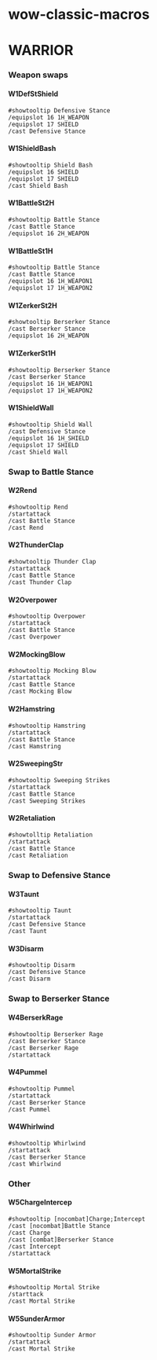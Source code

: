# wow-classic-macros


# WARRIOR
### Weapon swaps
#### W1DefStShield
```
#showtooltip Defensive Stance
/equipslot 16 1H_WEAPON
/equipslot 17 SHIELD
/cast Defensive Stance
```
#### W1ShieldBash
```
#showtooltip Shield Bash
/equipslot 16 SHIELD
/equipslot 17 SHIELD
/cast Shield Bash
```
#### W1BattleSt2H
```
#showtooltip Battle Stance
/cast Battle Stance
/equipslot 16 2H_WEAPON
```
#### W1BattleSt1H
```
#showtooltip Battle Stance
/cast Battle Stance
/equipslot 16 1H_WEAPON1
/equipslot 17 1H_WEAPON2
```
#### W1ZerkerSt2H
```
#showtooltip Berserker Stance
/cast Berserker Stance
/equipslot 16 2H_WEAPON

```
#### W1ZerkerSt1H
```
#showtooltip Berserker Stance
/cast Berserker Stance
/equipslot 16 1H_WEAPON1
/equipslot 17 1H_WEAPON2
```
#### W1ShieldWall
```
#showtooltip Shield Wall
/cast Defensive Stance
/equipslot 16 1H_SHIELD
/equipslot 17 SHIELD
/cast Shield Wall
```
### Swap to Battle Stance
#### W2Rend
```
#showtooltip Rend
/startattack
/cast Battle Stance
/cast Rend
```
#### W2ThunderClap
```
#showtooltip Thunder Clap
/startattack
/cast Battle Stance
/cast Thunder Clap
```
#### W2Overpower
```
#showtooltip Overpower
/startattack
/cast Battle Stance
/cast Overpower
```
#### W2MockingBlow
```
#showtooltip Mocking Blow
/startattack
/cast Battle Stance
/cast Mocking Blow
```
#### W2Hamstring
```
#showtooltip Hamstring
/startattack
/cast Battle Stance
/cast Hamstring
```
#### W2SweepingStr
```
#showtooltip Sweeping Strikes
/startattack
/cast Battle Stance
/cast Sweeping Strikes
```
#### W2Retaliation
```
#showtolltip Retaliation
/startattack
/cast Battle Stance
/cast Retaliation
```
### Swap to Defensive Stance
#### W3Taunt
```
#showtooltip Taunt
/startattack
/cast Defensive Stance
/cast Taunt
```
#### W3Disarm
```
#showtooltip Disarm
/cast Defensive Stance
/cast Disarm
```
### Swap to Berserker Stance
#### W4BerserkRage
```
#showtooltip Berserker Rage
/cast Berserker Stance
/cast Berserker Rage
/startattack
```
#### W4Pummel
```
#showtooltip Pummel
/startattack
/cast Berserker Stance
/cast Pummel
```
#### W4Whirlwind
```
#showtooltip Whirlwind
/startattack
/cast Berserker Stance
/cast Whirlwind
```
### Other
#### W5ChargeIntercep
```
#showtooltip [nocombat]Charge;Intercept
/cast [nocombat]Battle Stance
/cast Charge
/cast [combat]Berserker Stance
/cast Intercept
/startattack
```
#### W5MortalStrike
```
#showtooltip Mortal Strike
/starttack
/cast Mortal Strike
```
#### W5SunderArmor
```
#showtooltip Sunder Armor
/startattack
/cast Mortal Strike
```
